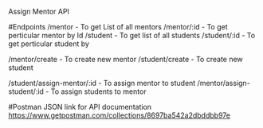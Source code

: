 Assign Mentor API

#Endpoints
/mentor - To get List of all mentors
/mentor/:id - To get perticular mentor by Id
/student - To get list of all students
/student/:id - To get perticular student by 

/mentor/create - To create new mentor
/student/create - To create new student

/student/assign-mentor/:id - To assign mentor to student
/mentor/assign-student/:id - To assign students to mentor

#Postman JSON link for API documentation
https://www.getpostman.com/collections/8697ba542a2dbddbb97e